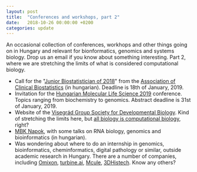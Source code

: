 ```yaml
---
layout: post
title:  "Conferences and workshops, part 2"
date:   2018-10-26 00:00:00 +0200
categories: update
---
```


An occasional collection of conferences, workhops and other things going on in
Hungary and relevant for bionformatics, genomics and systems biology. Drop us an
email if you know about something interesting. Part 2, where we are stretching
the limits of what is considered computational biology.

* Call for the "[Junior Biostatistician of
  2018](http://www.biostat.hu/2018/11/08/a-2018-ev-fiatal-biostatisztikusa-palyazat-kiirasa/)"
  from the [Association of Clinical Biostatistics](http://www.biostat.hu/) (in hungarian). Deadline is
  18th of January, 2019.
* Invitation for the [Hungarian Molecular Life Science
  2019](http://2019.hunlifesci.hu/invitation/) conference. Topics ranging from
  biochemistry to genomics. Abstract deadline is 31st of January, 2019.
* Website of the [Visegrád Group Society for Developmental
  Biology](http://www.v4sdb.org/index). Kind of stretching the limits here, but
  [all biology is computational
  biology](https://journals.plos.org/plosbiology/article?id=10.1371/journal.pbio.2002050),
  right?
* [MBK Napok](https://www.naik.hu/esemenyek/mbk-napok-2018), with some talks on
  RNA biology, genomics and bioinformatics (in hungarian).
* Was wondering about where to do an internship in genomics, bioinformatics,
  cheminformatics, digital pathology or similar, outside academic research in
  Hungary. There are a number of companies, including
  [Omixon](https://www.omixon.com/), [turbine.ai](https://turbine.ai/),
  [Mcule](https://mcule.com/), [3DHistech](https://www.3dhistech.com/). Know any
  others?
